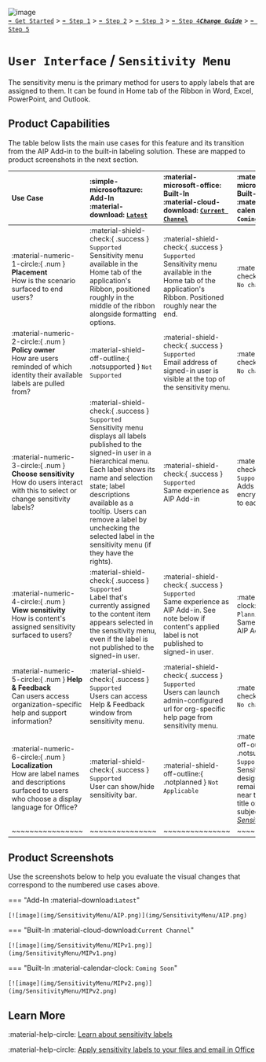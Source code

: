 ![image](https://user-images.githubusercontent.com/43501191/195164735-920ec45a-cd2c-41a1-9d22-6a557ca9ddc3.png)<br>
[`➡️ Get Started`](../../GetStarted.md) > [`➡️ Step 1`](../../AIP2MIPStep1.md) > [`➡️ Step 2`](../../AIP2MIPStep2.md) > [`➡️ Step 3`](../../AIP2MIPStep3.md) > [`➡️ Step 4`](../../AIP2MIPStep4.md)[***`Change Guide`***](../../CompareAIP2MIP.md) > [`➡️ Step 5`](../../AIP2MIPStep5.md)


# `User Interface` / `Sensitivity Menu`

The sensitivity menu is the primary method for users to apply labels that are assigned to them. It can be found in Home tab of the Ribbon in Word, Excel, PowerPoint, and Outlook.


## Product Capabilities

The table below lists the main use cases for this feature and its transition from the AIP Add-in to the built-in labeling solution. These are mapped to product screenshots in the next section.

| Use Case  | :simple-microsoftazure: Add-In<br>:material-download: [`Latest`](AIPLatest) | :material-microsoft-office: Built-In<br>:material-cloud-download: [`Current Channel`](MIPLatest) | :material-microsoft-office: Built-In<br>:material-calendar-clock: `Coming Soon` |
| :---- | :---- | :---- | :---- |
| :material-numeric-1-circle:{ .num  } **Placement**<br>How is the scenario surfaced to end users? | :material-shield-check:{ .success } `Supported`<br>Sensitivity menu available in the Home tab of the application's Ribbon, positioned roughly in the middle of the ribbon alongside formatting options. |  :material-shield-check:{ .success } `Supported`<br>Sensitivity menu available in the Home tab of the application's Ribbon. Positioned roughly near the end. | :material-shield-check:{ .success } `No change` |
| :material-numeric-2-circle:{ .num  } **Policy owner** <br>How are users reminded of which identity their available labels are pulled from? | :material-shield-off-outline:{ .notsupported } `Not Supported` |  :material-shield-check:{ .success } `Supported`<br>Email address of signed-in user is visible at the top of the sensitivity menu. | :material-shield-check:{ .success } `No change` |
| :material-numeric-3-circle:{ .num  } **Choose sensitivity** <br>How do users interact with this to select or change sensitivity labels?  |  :material-shield-check:{ .success } `Supported`<br>Sensitivity menu displays all labels published to the signed-in user in a hierarchical menu. Each label shows its name and selection state; label descriptions available as a tooltip. Users can remove a label by unchecking the selected label in the sensitivity menu (if they have the rights). | :material-shield-check:{ .success } `Supported`<br>Same experience as AIP Add-in | :material-shield-check:{ .success } `Supported`<br>Adds label color and encryption indicator to each label. |
| :material-numeric-4-circle:{ .num  } **View sensitivity**<br>How is content's assigned sensitivity surfaced to users? | :material-shield-check:{ .success } `Supported`<br>Label that's currently assigned to the content item appears selected in the sensitivity menu, even if the label is not published to the signed-in user. |  :material-shield-check:{ .success } `Supported`<br>Same experience as AIP Add-in. See note below if content's applied label is not published to signed-in user. | :material-calendar-clock:{ .planning } `In Planning`<br>Same experience as AIP Add-in |
| :material-numeric-5-circle:{ .num  } **Help & Feedback** <br>Can users access organization-specific help and support information? | :material-shield-check:{ .success } `Supported`<br>Users can access Help & Feedback window from sensitivity menu. | :material-shield-check:{ .success } `Supported`<br>Users can launch admin-configured url for org-specific help page from sensitivity menu. | :material-shield-check:{ .success } `No change` |
| :material-numeric-6-circle:{ .num  } **Localization** <br>How are label names and descriptions surfaced to users who choose a display language for Office? | :material-shield-check:{ .success } `Supported`<br>User can show/hide sensitivity bar. |  :material-shield-off-outline:{ .notplanned  } `Not Applicable` | :material-shield-off-outline:{ .notsupported } `Not Supported`<br>Sensitivity bar is designed to always remain on screen near the document title or email subject. *See [Sensitivity Bar](SensitivityBar.md)* |
| ~~~~~~~~~~~~~~~~ | ~~~~~~~~~~~~~~~ | ~~~~~~~~~~~~~~~ | ~~~~~~~~~~~~~~~ |

## Product Screenshots

Use the screenshots below to help you evaluate the visual changes that correspond to the numbered use cases above. 

=== "Add-In :material-download:`Latest`"

    [![image](img/SensitivityMenu/AIP.png)](img/SensitivityMenu/AIP.png)

=== "Built-In :material-cloud-download:`Current Channel`"

    [![image](img/SensitivityMenu/MIPv1.png)](img/SensitivityMenu/MIPv1.png)

=== "Built-In :material-calendar-clock: `Coming Soon`"

    [![image](img/SensitivityMenu/MIPv2.png)](img/SensitivityMenu/MIPv2.png)

    

## Learn More

:material-help-circle: [Learn about sensitivity labels](SCCLabels)

:material-help-circle: [Apply sensitivity labels to your files and email in Office](IWLabels)



<!-- ============ LINKS =========== -->

[AIPLatest]: https://learn.microsoft.com/en-us/azure/information-protection/rms-client/unifiedlabelingclient-version-release-history
[MIPLatest]: https://learn.microsoft.com/en-us/microsoft-365/compliance/sensitivity-labels-office-apps#support-for-sensitivity-label-capabilities-in-apps

[SCCLabels]: https://learn.microsoft.com/en-us/microsoft-365/compliance/sensitivity-labels
[IWLabels]: https://support.microsoft.com/en-us/office/apply-sensitivity-labels-to-your-files-and-email-in-office-2f96e7cd-d5a4-403b-8bd7-4cc636bae0f9
